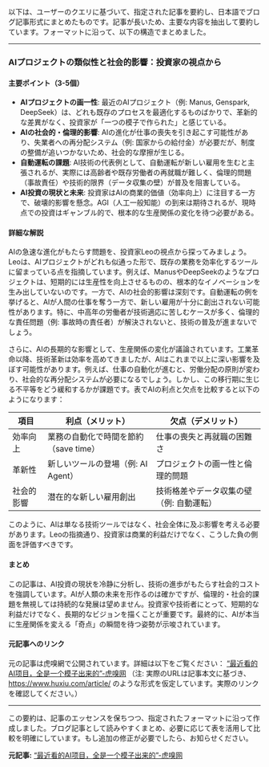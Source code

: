 以下は、ユーザーのクエリに基づいて、指定された記事を要約し、日本語でブログ記事形式にまとめたものです。記事が長いため、主要な内容を抽出して要約しています。フォーマットに沿って、以下の構造でまとめました。

---

### **AIプロジェクトの類似性と社会的影響：投資家の視点から**

#### **主要ポイント（3-5個）**
- **AIプロジェクトの画一性**: 最近のAIプロジェクト（例: Manus, Genspark, DeepSeek）は、どれも既存のプロセスを最適化するものばかりで、革新的な差異がなく、投資家が「一つの模子で作られた」と感じている。
- **AIの社会的・倫理的影響**: AIの進化が仕事の喪失を引き起こす可能性があり、失業者への再分配システム（例: 国家からの給付金）が必要だが、制度の整備が追いつかないため、社会的な摩擦が生じる。
- **自動運転の課題**: AI技術の代表例として、自動運転が新しい雇用を生むと主張されるが、実際には高齢者や既存労働者の再就職が難しく、倫理的問題（事故責任）や技術的限界（データ収集の壁）が普及を阻害している。
- **AI投資の現状と未来**: 投資家はAIの商業的価値（効率向上）に注目する一方で、破壊的影響を懸念。AGI（人工一般知能）の到来は期待されるが、現時点での投資はギャンブル的で、根本的な生産関係の変化を待つ必要がある。

#### **詳細な解説**
AIの急速な進化がもたらす問題を、投資家Leoの視点から探ってみましょう。Leoは、AIプロジェクトがどれも似通った形で、既存の業務を効率化するツールに留まっている点を指摘しています。例えば、ManusやDeepSeekのようなプロジェクトは、短期的には生産性を向上させるものの、根本的なイノベーションを生み出していないのです。一方で、AIの社会的影響は深刻です。自動運転の例を挙げると、AIが人間の仕事を奪う一方で、新しい雇用が十分に創出されない可能性があります。特に、中高年の労働者が技術適応に苦しむケースが多く、倫理的な責任問題（例: 事故時の責任者）が解決されないと、技術の普及が進まないでしょう。

さらに、AIの長期的な影響として、生産関係の変化が議論されています。工業革命以降、技術革新は効率を高めてきましたが、AIはこれまで以上に深い影響を及ぼす可能性があります。例えば、仕事の自動化が進むと、労働分配の原則が変わり、社会的な再分配システムが必要になるでしょう。しかし、この移行期に生じる不平等をどう緩和するかが課題です。表でAIの利点と欠点を比較すると以下のようになります：

| 項目 | 利点（メリット） | 欠点（デメリット） |
|------------|-------------------------------------|------------------------------------|
| 効率向上 | 業務の自動化で時間を節約（save time） | 仕事の喪失と再就職の困難さ |
| 革新性 | 新しいツールの登場（例: AI Agent） | プロジェクトの画一性と倫理的問題 |
| 社会的影響| 潜在的な新しい雇用創出 | 技術格差やデータ収集の壁（例: 自動運転） |

このように、AIは単なる技術ツールではなく、社会全体に及ぶ影響を考える必要があります。Leoの指摘通り、投資家は商業的利益だけでなく、こうした負の側面を評価すべきです。

#### **まとめ**
この記事は、AI投資の現状を冷静に分析し、技術の進歩がもたらす社会的コストを強調しています。AIが人類の未来を形作るのは確かですが、倫理的・社会的課題を無視しては持続的な発展は望めません。投資家や技術者にとって、短期的な利益だけでなく、長期的なビジョンを描くことが重要です。最終的に、AIが本当に生産関係を変える「奇点」の瞬間を待つ姿勢が示唆されています。

#### **元記事へのリンク**
元の記事は虎嗅網で公開されています。詳細は以下をご覧ください： 
[“最近看的AI项目，全是一个模子出来的”-虎嗅网](https://www.huxiu.com/article/XXXXXXX) 
（注: 実際のURLは記事本文に基づき、https://www.huxiu.com/article/ のような形式を仮定しています。実際のリンクを確認してください。）

---

この要約は、記事のエッセンスを保ちつつ、指定されたフォーマットに沿って作成しました。ブログ記事として読みやすくまとめ、必要に応じて表を活用して比較を明確にしています。もし追加の修正が必要でしたら、お知らせください。

**元記事:** [“最近看的AI项目，全是一个模子出来的”-虎嗅网](https://www.huxiu.com/article/4322779.html)